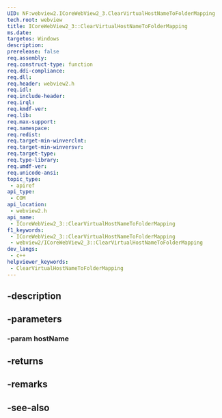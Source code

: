 ```yaml
---
UID: NF:webview2.ICoreWebView2_3.ClearVirtualHostNameToFolderMapping
tech.root: webview
title: ICoreWebView2_3::ClearVirtualHostNameToFolderMapping
ms.date: 
targetos: Windows
description: 
prerelease: false
req.assembly: 
req.construct-type: function
req.ddi-compliance: 
req.dll: 
req.header: webview2.h
req.idl: 
req.include-header: 
req.irql: 
req.kmdf-ver: 
req.lib: 
req.max-support: 
req.namespace: 
req.redist: 
req.target-min-winverclnt: 
req.target-min-winversvr: 
req.target-type: 
req.type-library: 
req.umdf-ver: 
req.unicode-ansi: 
topic_type:
 - apiref
api_type:
 - COM
api_location:
 - webview2.h
api_name:
 - ICoreWebView2_3::ClearVirtualHostNameToFolderMapping
f1_keywords:
 - ICoreWebView2_3::ClearVirtualHostNameToFolderMapping
 - webview2/ICoreWebView2_3::ClearVirtualHostNameToFolderMapping
dev_langs:
 - c++
helpviewer_keywords:
 - ClearVirtualHostNameToFolderMapping
---
```


## -description

## -parameters

### -param hostName

## -returns

## -remarks

## -see-also

